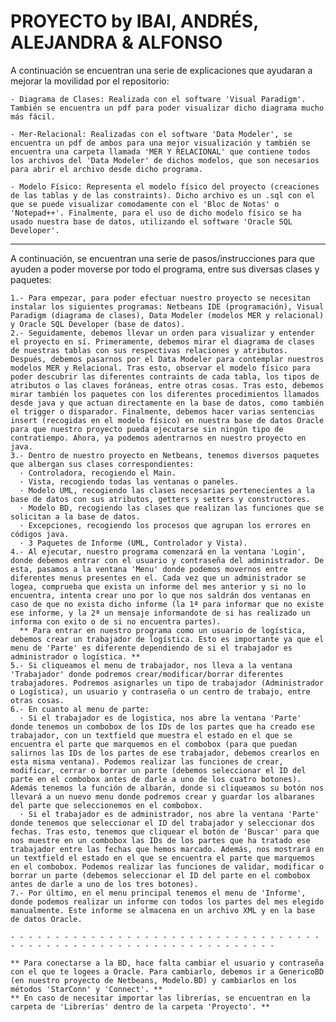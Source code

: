 # PROYECTO by IBAI, ANDRÉS, ALEJANDRA & ALFONSO

  A continuación se encuentran una serie de explicaciones que ayudaran a mejorar la movilidad por el repositorio:
    
    - Diagrama de Clases: Realizada con el software 'Visual Paradigm'. También se encuentra un pdf para poder visualizar dicho diagrama mucho más fácil.
    
    - Mer-Relacional: Realizadas con el software 'Data Modeler', se encuentra un pdf de ambos para una mejor visualización y también se encuentra una carpeta llamada 'MER Y RELACIONAL' que contiene todos los archivos del 'Data Modeler' de dichos modelos, que son necesarios para abrir el archivo desde dicho programa.
    
    - Modelo Físico: Representa el modelo físico del proyecto (creaciones de las tablas y de las constraints). Dicho archivo es un .sql con el que se puede visualizar comodamente con el 'Bloc de Notas' o 'Notepad++'. Finalmente, para el uso de dicho modelo físico se ha usado nuestra base de datos, utilizando el software 'Oracle SQL Developer'.
    
- - - - - - - - - - - - - - - - - - - - - - - - - - - - - - - - - - - - - - - - - - - - - - - - - - - - - - - - - - - - - - - - - - -
    
  A continuación, se encuentran una serie de pasos/instrucciones para que ayuden a poder moverse por todo el programa, entre sus diversas clases y paquetes:

    1.- Para empezar, para poder efectuar nuestro proyecto se necesitan instalar los siguientes programas: Netbeans IDE (programación), Visual Paradigm (diagrama de clases), Data Modeler (modelos MER y relacional) y Oracle SQL Developer (base de datos).
    2.- Seguidamente, debemos llevar un orden para visualizar y entender el proyecto en sí. Primeramente, debemos mirar el diagrama de clases de nuestras tablas con sus respectivas relaciones y atributos. Después, debemos pasarnos por el Data Modeler para contemplar nuestros modelos MER y Relacional. Tras esto, observar el modelo físico para poder descubrir las diferentes contraints de cada tabla, los tipos de atributos o las claves foráneas, entre otras cosas. Tras esto, debemos mirar también los paquetes con los diferentes procedimientos llamados desde java y que actuan directamente en la base de datos, como también el trigger o disparador. Finalmente, debemos hacer varias sentencias insert (recogidas en el modelo físico) en nuestra base de datos Oracle para que nuestro proyecto pueda ejecutarse sin ningún tipo de contratiempo. Ahora, ya podemos adentrarnos en nuestro proyecto en java.
    3.- Dentro de nuestro proyecto en Netbeans, tenemos diversos paquetes que albergan sus clases correspondientes:
      · Controladora, recogiendo el Main.     
      · Vista, recogiendo todas las ventanas o paneles.
      · Modelo UML, recogiendo las clases necesarias pertenecientes a la base de datos con sus atributos, getters y setters y constructores.
      · Modelo BD, recogiendo las clases que realizan las funciones que se solicitan a la base de datos.
      · Excepciones, recogiendo los procesos que agrupan los errores en códigos java.
      · 3 Paquetes de Informe (UML, Controlador y Vista).
    4.- Al ejecutar, nuestro programa comenzará en la ventana 'Login', donde debemos entrar con el usuario y contraseña del administrador. De esta, pasamos a la ventana 'Menu' donde podemos movernos entre diferentes menus presentes en el. Cada vez que un administrador se logea, comprueba que exista un informe del mes anterior y si no lo encuentra, intenta crear uno por lo que nos saldrán dos ventanas en caso de que no exista dicho informe (la 1ª para informar que no existe ese informe, y la 2ª un mensaje informandote de si has realizado un informa con exito o de si no encuentra partes).
      ** Para entrar en nuestro programa como un usuario de logística, debemos crear un trabajador de logística. Esto es importante ya que el menu de 'Parte' es diferente dependiendo de si el trabajador es administrador o logística. ** 
    5.- Si cliqueamos el menu de trabajador, nos lleva a la ventana 'Trabajador' donde podremos crear/modificar/borrar diferentes trabajadores. Podremos asignarles un tipo de trabajador (Administrador o Logística), un usuario y contraseña o un centro de trabajo, entre otras cosas.
    6.- En cuanto al menu de parte:
      · Si el trabajador es de logistica, nos abre la ventana 'Parte' donde tenemos un combobox de los IDs de los partes que ha creado ese trabajador, con un textfield que muestra el estado en el que se encuentra el parte que marquemos en el combobox (para que puedan salirnos las IDs de los partes de ese trabajador, debemos crearlos en esta misma ventana). Podemos realizar las funciones de crear, modificar, cerrar o borrar un parte (debemos seleccionar el ID del parte en el combobox antes de darle a uno de los cuatro botones). Además tenemos la función de albarán, donde si cliqueamos su botón nos llevará a un nuevo menu donde podremos crear y guardar los albaranes del parte que seleccionemos en el combobox.
      · Si el trabajador es de administrador, nos abre la ventana 'Parte' donde tenemos que seleccionar el ID del trabajador y seleccionar dos fechas. Tras esto, tenemos que cliquear el botón de 'Buscar' para que nos muestre en un combobox las IDs de los partes que ha tratado ese trabajador entre las fechas que hemos marcado. Además, nos mostrará en un textfield el estado en el que se encuentra el parte que marquemos en el combobox. Podemos realizar las funciones de validar, modificar o borrar un parte (debemos seleccionar el ID del parte en el combobox antes de darle a uno de los tres botones).
    7.- Por último, en el menu principal tenemos el menu de 'Informe', donde podemos realizar un informe con todos los partes del mes elegido manualmente. Este informe se almacena en un archivo XML y en la base de datos Oracle.
    
    - - - - - - - - - - - - - - - - - - - - - - - - - - - - - - - - - - - - - - - - - - - - - - - - - - - - - - - - - - - - - - - - -
    
    ** Para conectarse a la BD, hace falta cambiar el usuario y contraseña con el que te logees a Oracle. Para cambiarlo, debemos ir a GenericoBD (en nuestro proyecto de Netbeans, Modelo.BD) y cambiarlos en los métodos 'StarConn' y 'Connect'. **
    ** En caso de necesitar importar las librerías, se encuentran en la carpeta de 'Librerías' dentro de la carpeta 'Proyecto'. **
